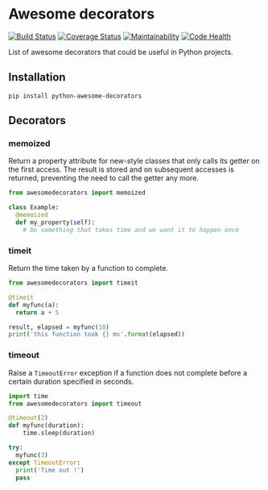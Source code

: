 # Awesome decorators

[![Build Status](https://travis-ci.org/romaryd/python-awesome-decorators.svg?branch=master)](https://travis-ci.org/romaryd/python-awesome-decorators)
[![Coverage Status](https://coveralls.io/repos/github/romaryd/python-awesome-decorators/badge.svg?branch=master)](https://coveralls.io/github/romaryd/python-awesome-decorators?branch=master)
[![Maintainability](https://api.codeclimate.com/v1/badges/b03f759c2a1d62011a6d/maintainability)](https://codeclimate.com/github/romaryd/python-awesome-decorators/maintainability)
[![Code Health](https://landscape.io/github/romaryd/python-awesome-decorators/master/landscape.svg?style=flat)](https://landscape.io/github/romaryd/python-awesome-decorators/master)

List of awesome decorators that could be useful in Python projects.

## Installation

```
pip install python-awesome-decorators
```

## Decorators

### memoized

Return a property attribute for new-style classes that only calls its
getter on the first access. The result is stored and on subsequent
accesses is returned, preventing the need to call the getter any more.


``` python
from awesomedecorators import memoized

class Example:
  @memoized
  def my_property(self):
    # Do something that takes time and we want it to happen once
```

### timeit

Return the time taken by a function to complete.

``` python
from awesomedecorators import timeit

@timeit
def myfunc(a):
  return a + 5

result, elapsed = myfunc(10)
print('this function took {} ms'.format(elapsed))
```

### timeout

Raise a ``TimeoutError`` exception if a function does not complete before a
certain duration specified in seconds.

``` python
import time
from awesomedecorators import timeout

@timeout(2)
def myfunc(duration):
    time.sleep(duration)

try:
  myfunc(3)
except TimeoutError:
  print('Time out !')
  pass
```
